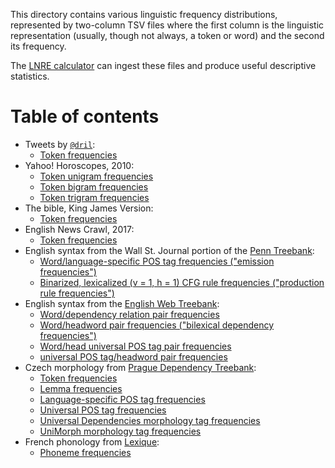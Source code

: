 This directory contains various linguistic frequency distributions, represented
by two-column TSV files where the first column is the linguistic representation
(usually, though not always, a token or word) and the second its frequency.

The [LNRE calculator](https://gist.github.com/kylebgorman/445f0143f43c1751f824af7140c1df04)
can ingest these files and produce useful descriptive statistics.

# Table of contents

* Tweets by [`@dril`](https://twitter.com/dril):
  - [Token frequencies](dril.tsv)
* Yahoo! Horoscopes, 2010:
  - [Token unigram frequencies](horoscopes-1.tsv)
  - [Token bigram frequencies](horoscopes-2.tsv)
  - [Token trigram frequencies](horoscopes-3.tsv)
* The bible, King James Version:
  - [Token frequencies](kjv.tsv)
* English News Crawl, 2017:
  - [Token frequencies](news.2017-1.tsv)
* English syntax from the Wall St. Journal portion of the [Penn Treebank](https://catalog.ldc.upenn.edu/LDC99T42):
  - [Word/language-specific POS tag frequencies ("emission frequencies")](wsj-emission.tsv)
  - [Binarized, lexicalized (v = 1, h = 1) CFG rule frequencies ("production rule frequencies")](wsj-production.tsv)
* English syntax from the [English Web Treebank](https://catalog.ldc.upenn.edu/LDC2012T13):
  - [Word/dependency relation pair frequencies](en_ewt-form-deprel.tsv)
  - [Word/headword pair frequencies ("bilexical dependency frequencies")](en_ewt-form-head-form.tsv)
  - [Word/head universal POS tag pair frequencies](en_ewt-form-head-upos.tsv)
  - [universal POS tag/headword pair frequencies](en_ewt-upos-head-form.tsv)
* Czech morphology from [Prague Dependency Treebank](https://ufal.mff.cuni.cz/pdt3.0):
  - [Token frequencies](cs_pdt-token.tsv)
  - [Lemma frequencies](cs_pdt-lemma.tsv)
  - [Language-specific POS tag frequencies](cs_pdt-xpos.tsv)
  - [Universal POS tag frequencies](cs_pdt-upos.tsv)
  - [Universal Dependencies morphology tag frequencies](cs_pdt-ud-morph.tsv)
  - [UniMorph morphology tag frequencies](cs_pdt-um-morph.tsv)
* French phonology from [Lexique](http://www.lexique.org/):
  - [Phoneme frequencies](lexique.tsv)

